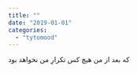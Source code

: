 ```yaml
---
title: ""
date: "2019-01-01"
categories: 
  - "tytomood"
---
```


که بعد از من هیچ کس تکرارِ من نخواهد بود
